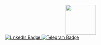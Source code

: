 <div id="header" align="center">
  <img src="https://media.giphy.com/media/ZVik7pBtu9dNS/giphy.gif" width="100"/>
</div>
<div id="badges">
  <a href="https://www.linkedin.com/in/andrey-lisin-5323a7239/">
    <img src="https://img.shields.io/badge/LinkedIn-blue?style=for-the-badge&logo=linkedin&logoColor=white" alt="LinkedIn Badge"/>
  </a>
  <a href="https://t.me/lisichkinlove">
    <img src="https://img.shields.io/badge/telegram-blue?style=for-the-badge&logo=telegram&logoColor=white" alt="Telegram Badge"/>
  </a> 
</div>
